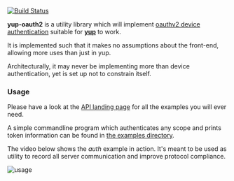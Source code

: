[![Build Status](https://travis-ci.org/Byron/yup-oauth2.svg)](https://travis-ci.org/Byron/yup-oauth2)

**yup-oauth2** is a utility library which will implement [oauthv2 device authentication](https://developers.google.com/youtube/v3/guides/authentication#devices) suitable for [**yup**](https://github.com/Byron/yup) to work.

It is implemented such that it makes no assumptions about the front-end, allowing more uses than just in yup.

Architecturally, it may never be implementing more than device authentication, yet is set up not to constrain itself.

### Usage

Please have a look at the [API landing page][API-docs] for all the examples you will ever need.

A simple commandline program which authenticates any scope and prints token information can be found in [the examples directory][examples].

The video below shows the *auth* example in action. It's meant to be used as utility to record all server communication and improve protocol compliance.

![usage][auth-usage]


[API-docs]: http://byron.github.io/yup-oauth2
[examples]: https://github.com/Byron/yup-oauth2/tree/master/examples
[auth-usage]: https://raw.githubusercontent.com/Byron/yup-oauth2/master/examples/auth.rs-usage.gif

